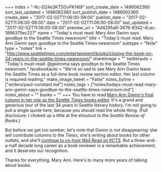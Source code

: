 +++
index = "-Kc-D24e3KTSOvFK14l9"
sort_create_date = 1486062360
sort_last_updated = 1486062360
sort_publish_date = 1486062360
create_date = "2017-02-02T11:06:00-08:00"
publish_date = "2017-02-02T11:06:00-08:00"
date = "2017-02-02T11:06:00-08:00"
last_updated = "2017-02-02T11:06:00-08:00"
preview_url = "4d4295a6-3676-8342-4cac-1896375ec227"
name = "Today's must read: Mary Ann Gwinn says goodbye to the Seattle Times newsroom"
title = "Today's must read: Mary Ann Gwinn says goodbye to the Seattle Times newsroom"
subtype = "Note"
type = "notes"
link = "http://www.seattletimes.com/entertainment/books/closing-the-book-on-34-years-in-the-seattle-times-newsroom/"
shareimage = ""
twitterauto = "Today's must-read: @gwinnma says goodbye to the Seattle Times newsroom."
facebookauto = "We're so sad to see Mary Ann Gwinn leave the Seattle Times as a full-time book review section editor. Her last column is required reading."
make_image_tweet = "False"
notes_byline = ["writers/paul-constant.md"]
notes_tags = ["notes/todays-must-read-mary-ann-gwinn-says-goodbye-to-the-seattle-times-newsroom.md"]
notes_about = ""
books = ""
+++
You have to read [Mary Ann Gwinn's final column in her role as the *Seattle Times* books editor](http://www.seattletimes.com/entertainment/books/closing-the-book-on-34-years-in-the-seattle-times-newsroom/). It's a grand and generous tour of the last 34 years in Seattle literary history. I'm not going to pull a single quote here, because you should read the whole thing. (Full disclosure: I choked up a little at the shoutout to the *Seattle Review of Books*.) 

But before we get too somber, let's note that Gwinn is not disappearing: she will contribute columns to the *Times*, she's writing about books for other outlets, and she'll [continue to co-host *Well Read* on KCTS](http://kcts9.org/programs/well-read). But a three-and-a-half decade long career as a book reviewer is a remarkable achievement, and it deserves our recognition. 

Thanks for everything, Mary Ann. Here's to many more years of talking about books.